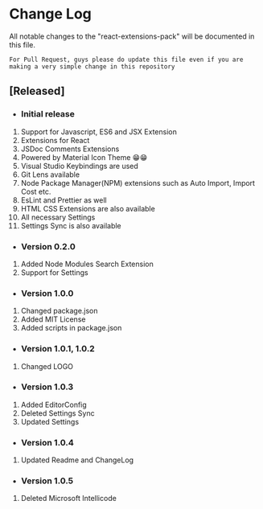# Change Log

All notable changes to the "react-extensions-pack" will be documented in this file.

`For Pull Request, guys please do update this file even if you are making a very simple change in this repository`

## [Released]

- ### Initial release

1. Support for Javascript, ES6 and JSX Extension
2. Extensions for React
3. JSDoc Comments Extensions
4. Powered by Material Icon Theme 😁😁
5. Visual Studio Keybindings are used
6. Git Lens available
7. Node Package Manager(NPM) extensions such as Auto Import, Import Cost etc.
8. EsLint and Prettier as well
9. HTML CSS Extensions are also available
10. All necessary Settings
11. Settings Sync is also available

- ### Version 0.2.0

1. Added Node Modules Search Extension
2. Support for Settings

- ### Version 1.0.0

1. Changed package.json
2. Added MIT License
3. Added scripts in package.json

- ### Version 1.0.1, 1.0.2

1. Changed LOGO

- ### Version 1.0.3

1. Added EditorConfig
2. Deleted Settings Sync
3. Updated Settings

- ### Version 1.0.4

1. Updated Readme and ChangeLog

- ### Version 1.0.5

1. Deleted Microsoft Intellicode
